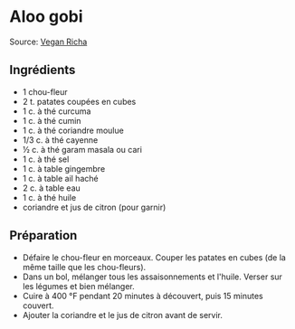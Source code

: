 # Aloo gobi
Source: [Vegan Richa](https://www.veganricha.com/baked-aloo-gobi-vegan-recipe/)

## Ingrédients
* 1 chou-fleur
* 2 t. patates coupées en cubes
* 1 c. à thé curcuma
* 1 c. à thé cumin
* 1 c. à thé coriandre moulue
* 1/3 c. à thé cayenne
* ½ c. à thé garam masala ou cari
* 1 c. à thé sel
* 1 c. à table gingembre
* 1 c. à table ail haché
* 2 c. à table eau
* 1 c. à thé huile
* coriandre et jus de citron (pour garnir)

## Préparation
* Défaire le chou-fleur en morceaux. Couper les patates en cubes (de la même taille que les chou-fleurs).
* Dans un bol, mélanger tous les assaisonnements et l'huile. Verser sur les légumes et bien mélanger.
* Cuire à 400 °F pendant 20 minutes à découvert, puis 15 minutes couvert.
* Ajouter la coriandre et le jus de citron avant de servir.